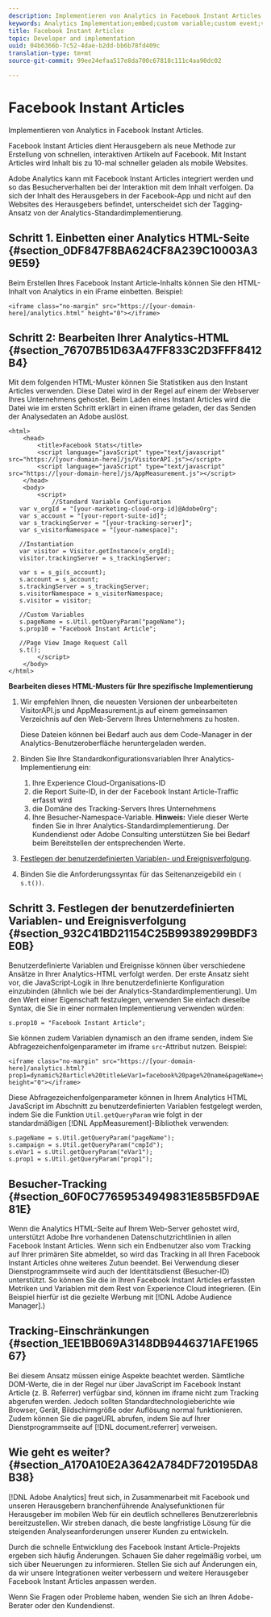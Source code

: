 ```yaml
---
description: Implementieren von Analytics in Facebook Instant Articles.
keywords: Analytics Implementation;embed;custom variable;custom event;visitor tracking;tracking;limitations
title: Facebook Instant Articles
topic: Developer and implementation
uuid: 04b6366b-7c52-4dae-b2dd-bb6b78fd409c
translation-type: tm+mt
source-git-commit: 99ee24efaa517e8da700c67818c111c4aa90dc02

---
```



# Facebook Instant Articles

Implementieren von Analytics in Facebook Instant Articles.

Facebook Instant Articles dient Herausgebern als neue Methode zur Erstellung von schnellen, interaktiven Artikeln auf Facebook. Mit Instant Articles wird Inhalt bis zu 10-mal schneller geladen als mobile Websites.

Adobe Analytics kann mit Facebook Instant Articles integriert werden und so das Besucherverhalten bei der Interaktion mit dem Inhalt verfolgen. Da sich der Inhalt des Herausgebers in der Facebook-App und nicht auf den Websites des Herausgebers befindet, unterscheidet sich der Tagging-Ansatz von der Analytics-Standardimplementierung.

## Schritt 1. Einbetten einer Analytics HTML-Seite {#section_0DF847F8BA624CF8A239C10003A39E59}

Beim Erstellen Ihres Facebook Instant Article-Inhalts können Sie den HTML-Inhalt von Analytics in ein iFrame einbetten. Beispiel:

```
<iframe class="no-margin" src="https://[your-domain-here]/analytics.html" height="0"></iframe>
```

## Schritt 2: Bearbeiten Ihrer Analytics-HTML {#section_76707B51D63A47FF833C2D3FFF8412B4}

Mit dem folgenden HTML-Muster können Sie Statistiken aus den Instant Articles verwenden. Diese Datei wird in der Regel auf einem der Webserver Ihres Unternehmens gehostet. Beim Laden eines Instant Articles wird die Datei wie im ersten Schritt erklärt in einen iframe geladen, der das Senden der Analysedaten an Adobe auslöst.

```
<html> 
    <head> 
        <title>Facebook Stats</title> 
        <script language="javaScript" type="text/javascript" src="https://[your-domain-here]/js/VisitorAPI.js"></script> 
        <script language="javaScript" type="text/javascript" src="https://[your-domain-here]/js/AppMeasurement.js"></script> 
    </head> 
    <body> 
        <script> 
            //Standard Variable Configuration 
   var v_orgId = "[your-marketing-cloud-org-id]@AdobeOrg"; 
   var s_account = "[your-report-suite-id]"; 
   var s_trackingServer = "[your-tracking-server]"; 
   var s_visitorNamespace = "[your-namespace]"; 
     
   //Instantiation 
   var visitor = Visitor.getInstance(v_orgId); 
   visitor.trackingServer = s_trackingServer; 
     
   var s = s_gi(s_account); 
   s.account = s_account; 
   s.trackingServer = s_trackingServer; 
   s.visitorNamespace = s_visitorNamespace; 
   s.visitor = visitor; 
     
   //Custom Variables 
   s.pageName = s.Util.getQueryParam("pageName"); 
   s.prop10 = "Facebook Instant Article"; 
       
   //Page View Image Request Call 
   s.t(); 
        </script> 
    </body> 
</html> 
```

**Bearbeiten dieses HTML-Musters für Ihre spezifische Implementierung**

1. Wir empfehlen Ihnen, die neuesten Versionen der unbearbeiteten VisitorAPI.js und AppMeasurement.js auf einem gemeinsamen Verzeichnis auf den Web-Servern Ihres Unternehmens zu hosten.

   Diese Dateien können bei Bedarf auch aus dem Code-Manager in der Analytics-Benutzeroberfläche heruntergeladen werden.

1. Binden Sie Ihre Standardkonfigurationsvariablen Ihrer Analytics-Implementierung ein:

   1. Ihre Experience Cloud-Organisations-ID
   1. die Report Suite-ID, in der der Facebook Instant Article-Traffic erfasst wird
   1. die Domäne des Tracking-Servers Ihres Unternehmens
   1. Ihre Besucher-Namespace-Variable. **Hinweis:** Viele dieser Werte finden Sie in Ihrer Analytics-Standardimplementierung. Der Kundendienst oder Adobe Consulting unterstützen Sie bei Bedarf beim Bereitstellen der entsprechenden Werte.

1. [Festlegen der benutzerdefinierten Variablen- und Ereignisverfolgung](/help/implement/js-implementation/analytics-facebook-instant-articles.md#section_932C41BD21154C25B99389299BDF3E0B).
1. Binden Sie die Anforderungssyntax für das Seitenanzeigebild ein `( s.t())`.

## Schritt 3. Festlegen der benutzerdefinierten Variablen- und Ereignisverfolgung {#section_932C41BD21154C25B99389299BDF3E0B}

Benutzerdefinierte Variablen und Ereignisse können über verschiedene Ansätze in Ihrer Analytics-HTML verfolgt werden. Der erste Ansatz sieht vor, die JavaScript-Logik in Ihre benutzerdefinierte Konfiguration einzubinden (ähnlich wie bei der Analytics-Standardimplementierung). Um den Wert einer Eigenschaft festzulegen, verwenden Sie einfach dieselbe Syntax, die Sie in einer normalen Implementierung verwenden würden:

```
s.prop10 = "Facebook Instant Article";
```

Sie können zudem Variablen dynamisch an den iframe senden, indem Sie Abfragezeichenfolgenparameter im iframe `src`-Attribut nutzen. Beispiel:

```
<iframe class="no-margin" src="https://[your-domain-here]/analytics.html?prop1=dynamic%20article%20title&eVar1=facebook%20page%20name&pageName=your%20page%20name%20here&cmpId=your%20campaignID%20here" height="0"></iframe>
```

Diese Abfragezeichenfolgenparameter können in Ihrem Analytics HTML JavaScript im Abschnitt zu benutzerdefinierten Variablen festgelegt werden, indem Sie die Funktion `Util.getQueryParam` wie folgt in der standardmäßigen [!DNL AppMeasurement]-Bibliothek verwenden:

```
s.pageName = s.Util.getQueryParam("pageName"); 
s.campaign = s.Util.getQueryParam("cmpId"); 
s.eVar1 = s.Util.getQueryParam("eVar1"); 
s.prop1 = s.Util.getQueryParam("prop1"); 
```

## Besucher-Tracking {#section_60F0C77659534949831E85B5FD9AE81E}

Wenn die Analytics HTML-Seite auf Ihrem Web-Server gehostet wird, unterstützt Adobe Ihre vorhandenen Datenschutzrichtlinien in allen Facebook Instant Articles. Wenn sich ein Endbenutzer also vom Tracking auf Ihrer primären Site abmeldet, so wird das Tracking in all Ihren Facebook Instant Articles ohne weiteres Zutun beendet. Bei Verwendung dieser Dienstprogrammseite wird auch der Identitätsdienst (Besucher-ID) unterstützt. So können Sie die in Ihren Facebook Instant Articles erfassten Metriken und Variablen mit dem Rest von Experience Cloud integrieren. (Ein Beispiel hierfür ist die gezielte Werbung mit [!DNL Adobe Audience Manager].)

## Tracking-Einschränkungen {#section_1EE1BB069A3148DB9446371AFE196567}

Bei diesem Ansatz müssen einige Aspekte beachtet werden. Sämtliche DOM-Werte, die in der Regel nur über JavaScript im Facebook Instant Article (z. B. Referrer) verfügbar sind, können im iframe nicht zum Tracking abgerufen werden. Jedoch sollten Standardtechnologieberichte wie Browser, Gerät, Bildschirmgröße oder Auflösung normal funktionieren. Zudem können Sie die pageURL abrufen, indem Sie auf Ihrer Dienstprogrammseite auf [!DNL document.referrer] verweisen.

## Wie geht es weiter? {#section_A170A10E2A3642A784DF720195DA8B38}

[!DNL Adobe Analytics] freut sich, in Zusammenarbeit mit Facebook und unseren Herausgebern branchenführende Analysefunktionen für Herausgeber im mobilen Web für ein deutlich schnelleres Benutzererlebnis bereitzustellen. Wir streben danach, die beste langfristige Lösung für die steigenden Analyseanforderungen unserer Kunden zu entwickeln.

Durch die schnelle Entwicklung des Facebook Instant Article-Projekts ergeben sich häufig Änderungen. Schauen Sie daher regelmäßig vorbei, um sich über Neuerungen zu informieren. Stellen Sie sich auf Änderungen ein, da wir unsere Integrationen weiter verbessern und weitere Herausgeber Facebook Instant Articles anpassen werden.

Wenn Sie Fragen oder Probleme haben, wenden Sie sich an Ihren Adobe-Berater oder den Kundendienst.

